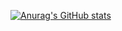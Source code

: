 [![Anurag's GitHub stats](https://github-readme-stats.vercel.app/api?username=ShivamIITK21)](https://github.com/anuraghazra/github-readme-stats)
